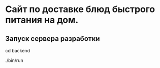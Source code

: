 # Сайт по доставке блюд быстрого питания на дом.

## Запуск сервера разработки

cd backend

./bin/run